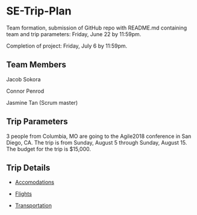 # SE-Trip-Plan

Team formation, submission of GitHub repo with README.md containing team and trip parameters: Friday, June 22 by 11:59pm.

Completion of project: Friday, July 6 by 11:59pm.

## Team Members

Jacob Sokora

Connor Penrod

Jasmine Tan (Scrum master)

## Trip Parameters

3 people from Columbia, MO are going to the Agile2018 conference in San Diego, CA. The trip is from Sunday, August 5 through Sunday, August 15. The budget for the trip is $15,000.

## Trip Details

* [Accomodations](https://github.com/jasminetan/se-trip-plan/blob/master/Accommodations.md)

* [Flights](https://github.com/jasminetan/se-trip-plan/blob/master/Flights.md)

* [Transportation](https://github.com/jasminetan/se-trip-plan/blob/master/Transportation.md)
